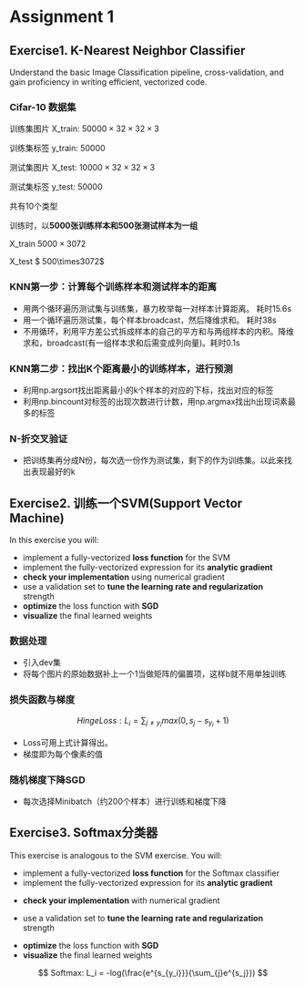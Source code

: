 # Assignment 1

## Exercise1. K-Nearest Neighbor Classifier

Understand the basic Image Classification pipeline, cross-validation, and gain proficiency in writing efficient, vectorized code.

### Cifar-10 数据集

训练集图片 X_train: $50000\times32\times32\times3$

训练集标签 y_train: $50000$

测试集图片 X_test: $10000\times32\times32\times3$

测试集标签 y_test: $50000$

共有10个类型

训练时，以**5000张训练样本和500张测试样本为一组**

X_train $5000\times3072$

X_test  $ 500\times3072$

### KNN第一步：计算每个训练样本和测试样本的距离

* 用两个循环遍历测试集与训练集，暴力枚举每一对样本计算距离。 耗时15.6s
* 用一个循环遍历测试集，每个样本broadcast，然后降维求和。 耗时38s
* 不用循环，利用平方差公式拆成样本的自己的平方和与两组样本的内积。降维求和，broadcast(有一组样本求和后需变成列向量)。耗时0.1s

### KNN第二步：找出K个距离最小的训练样本，进行预测

* 利用np.argsort找出距离最小的k个样本的对应的下标，找出对应的标签
* 利用np.bincount对标签的出现次数进行计数，用np.argmax找出h出现词素最多的标签

### N-折交叉验证

* 把训练集再分成N份，每次选一份作为测试集，剩下的作为训练集。以此来找出表现最好的k

## Exercise2. 训练一个SVM(Support Vector Machine)

In this exercise you will:

- implement a fully-vectorized **loss function** for the SVM
- implement the fully-vectorized expression for its **analytic gradient**
- **check your implementation** using numerical gradient
- use a validation set to **tune the learning rate and regularization** strength
- **optimize** the loss function with **SGD**
- **visualize** the final learned weights

### 数据处理

- 引入dev集
- 将每个图片的原始数据补上一个1当做矩阵的偏置项，这样b就不用单独训练

### 损失函数与梯度

$$
Hinge Loss:L_i = \sum_{j\neq y_i}max(0, s_j-s_{y_i} + 1)
$$

* Loss可用上式计算得出。
* 梯度即为每个像素的值

### 随机梯度下降SGD

* 每次选择Minibatch（约200个样本）进行训练和梯度下降

## Exercise3. Softmax分类器

This exercise is analogous to the SVM exercise. You will:

- implement a fully-vectorized **loss function** for the Softmax classifier
- implement the fully-vectorized expression for its **analytic gradient**

* **check your implementation** with numerical gradient

- use a validation set to **tune the learning rate and regularization** strength

* **optimize** the loss function with **SGD**
* **visualize** the final learned weights

$$
Softmax: L_i = -log(\frac{e^{s_{y_i}}}{\sum_{j}e^{s_j}})
$$
